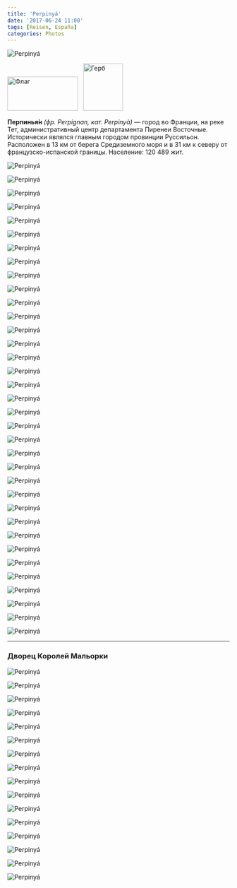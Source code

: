 ```yaml
---
title: 'Perpinyá'
date: '2017-06-24 11:00'
tags: [Reisen, España]
categories: Photos
---
```


<div class='preview'><img src='{{urls.media}}/PP.jpg' alt='Perpinyá'></div>

<img alt="Флаг" src="//upload.wikimedia.org/wikipedia/commons/thumb/4/48/Nouveau_Logo_de_Perpignan.jpg/160px-Nouveau_Logo_de_Perpignan.jpg" width="160" height="77" srcset="//upload.wikimedia.org/wikipedia/commons/4/48/Nouveau_Logo_de_Perpignan.jpg 1.5x" data-file-width="240" data-file-height="115" exif="false">   <img alt="Герб" src="//upload.wikimedia.org/wikipedia/commons/thumb/5/5e/Arms_of_Perpignan.svg/90px-Arms_of_Perpignan.svg.png" width="90" height="107" srcset="//upload.wikimedia.org/wikipedia/commons/thumb/5/5e/Arms_of_Perpignan.svg/135px-Arms_of_Perpignan.svg.png 1.5x, //upload.wikimedia.org/wikipedia/commons/thumb/5/5e/Arms_of_Perpignan.svg/180px-Arms_of_Perpignan.svg.png 2x" data-file-width="776" data-file-height="923" exif="false">

**Перпинья́н** _(фр. Perpignan, кат. Perpinyà)_ — город во Франции, на реке Тет,
административный центр департамента Пиренеи Восточные. Исторически являлся
главным городом провинции Руссильон. Расположен в 13 км от берега Средиземного моря
и в 31 км к северу от французско-испанской границы. Население: 120 489 жит.

<a id='dc57d531de7ac87f8a56fd2bef866726-800'></a>![Perpinyá]({{urls.media}}/dc57d531de7ac87f8a56fd2bef866726-800.jpg 'Приехав как бы во Францию, неожиданно замечаешь, что рю — рюем, но и родной каталанский язык не дает пропасть: уличные таблички заботливо продублированы.')

<a id='5035b53b2aecea9182ec5f8699059510-800'></a>![Perpinyá]({{urls.media}}/5035b53b2aecea9182ec5f8699059510-800.jpg 'А над улицами развешаны красно-желтые полотнища.')

<a id='e45793dfc77049de7f9efc95dae50c41-800'></a>![Perpinyá]({{urls.media}}/e45793dfc77049de7f9efc95dae50c41-800.jpg 'Даже эстелады есть.')

<a id='6d801285b0a69c5fc97097a347f8d497-800'></a>![Perpinyá]({{urls.media}}/6d801285b0a69c5fc97097a347f8d497-800.jpg '66 регион — Pays Catalan, страна Каталония.')

<a id='96178a83163332a96023b6ddb58b732f-800'></a>![Perpinyá]({{urls.media}}/96178a83163332a96023b6ddb58b732f-800.jpg 'Визитной карточкой Перпиньяна считается крохотный форт Le Castillet, построенный в 1368 г. и ныне открытый для туристов в качестве музея (из Вики).')

<a id='8fd6ed58b790f02305d31f368cb5f36f-800'></a>![Perpinyá]({{urls.media}}/8fd6ed58b790f02305d31f368cb5f36f-800.jpg 'Мэрия.')

<a id='9370611aade28884faab2ffd1e0b091c-800'></a>![Perpinyá]({{urls.media}}/9370611aade28884faab2ffd1e0b091c-800.jpg 'Франсуа Араго, именем которого названа одна из самых широких улиц Барселоны, оказывается, родом из этих мест.')

<a id='efd20a4d5886fc81c0a33f7d81ec52e5-800'></a>![Perpinyá]({{urls.media}}/efd20a4d5886fc81c0a33f7d81ec52e5-800.jpg 'Улица Росси.')

<a id='34305f3b015f468c46de9252444a3760-800'></a>![Perpinyá]({{urls.media}}/34305f3b015f468c46de9252444a3760-800.jpg 'На набережной реки Тет очень много цветов. Река настолько узкая, что, глядя на берега, начинаешь лучше понимать значение выражения «tête à tête».')

<a id='a841140ec636e58c27e7e634bf8aeebc-800'></a>![Perpinyá]({{urls.media}}/a841140ec636e58c27e7e634bf8aeebc-800.jpg 'Свобода. Равенство. Братство.')

<a id='35d4825b03bc73816cc4c012e82b591a-800'></a>![Perpinyá]({{urls.media}}/35d4825b03bc73816cc4c012e82b591a-800.jpg 'Плохо откалиброванная струя фонтана.')

<!--<a id='f440961ebdc384dad0d86377d6e8d29d-800'></a>![Perpinyá]({{urls.media}}/f440961ebdc384dad0d86377d6e8d29d-800.jpg '') -->

<a id='09c45552b3c89224e4a7846254b5c804-800'></a>![Perpinyá]({{urls.media}}/09c45552b3c89224e4a7846254b5c804-800.jpg 'Русалка.')

<a id='e1a071476e900f2cce93c561c3cdc6db-800'></a>![Perpinyá]({{urls.media}}/e1a071476e900f2cce93c561c3cdc6db-800.jpg 'Бард.')

<a id='b2abdfe8fe562e4a7f8bd288004eaa75-800'></a>![Perpinyá]({{urls.media}}/b2abdfe8fe562e4a7f8bd288004eaa75-800.jpg 'Девочка. балансирующая на советском сливном бачке.')

<a id='8dfe6599d10b59816ff3d85aea03e849-800'></a>![Perpinyá]({{urls.media}}/8dfe6599d10b59816ff3d85aea03e849-800.jpg 'С девочками тут гуляют папы.')

<a id='9a63291a0f595cf637b473feace6bf92-800'></a>![Perpinyá]({{urls.media}}/9a63291a0f595cf637b473feace6bf92-800.jpg 'Поскольку мы не в Англии, красная телефонная будка бережно хранит книжные издания.')

<a id='72abeb144b31dc55c2015a64e93e1719-800'></a>![Perpinyá]({{urls.media}}/72abeb144b31dc55c2015a64e93e1719-800.jpg 'Кафе «У Фонтана».')

<a id='e161fd67bb71984c9240a666c88b717e-800'></a>![Perpinyá]({{urls.media}}/e161fd67bb71984c9240a666c88b717e-800.jpg 'Автобусная остановка «Пиренеи».')

<a id='db0308d5c0ac5c552f6459207c40330d-800'></a>![Perpinyá]({{urls.media}}/db0308d5c0ac5c552f6459207c40330d-800.jpg 'Перед входом в конгресс — Святая дева Мария. Либеральная интеллигенция ничего против, вроде бы, не имеет.')

<a id='a9b692179520433c43ca599be63b1712-800'></a>![Perpinyá]({{urls.media}}/a9b692179520433c43ca599be63b1712-800.jpg 'Двор Конгресса.')

<a id='17b11a1b36125727cc4a4cf237ca2e86-800'></a>![Perpinyá]({{urls.media}}/17b11a1b36125727cc4a4cf237ca2e86-800.jpg 'Памятник Героям Сопротивления ВОВ во дворе Конгресса.')

<a id='33c076279695085425763120bc88df1e-800'></a>![Perpinyá]({{urls.media}}/33c076279695085425763120bc88df1e-800.jpg 'Ресторанный тупик.')

<a id='ec9118009b96a391946124b6de8fd40e-800'></a>![Perpinyá]({{urls.media}}/ec9118009b96a391946124b6de8fd40e-800.jpg 'Воинствующий феминизм.')

<a id='ad501aa06c5d2d085522f48800124cdf-800'></a>![Perpinyá]({{urls.media}}/ad501aa06c5d2d085522f48800124cdf-800.jpg 'Эх, прокачу!')

<a id='277e34ceb3fb71a644cdc13198b9eaff-800'></a>![Perpinyá]({{urls.media}}/277e34ceb3fb71a644cdc13198b9eaff-800.jpg 'Сиеста.')

<a id='ecad7844206c692ffbeea73694a8879a-800'></a>![Perpinyá]({{urls.media}}/ecad7844206c692ffbeea73694a8879a-800.jpg 'На встречной полосе могут валяться велосипеды.')

<a id='b9cb85275be496294262463ef24566b6-800'></a>![Perpinyá]({{urls.media}}/b9cb85275be496294262463ef24566b6-800.jpg 'Реконструкция церкви под склад.')

<a id='094211d7c985a77368af880bbc1468da-800'></a>![Perpinyá]({{urls.media}}/094211d7c985a77368af880bbc1468da-800.jpg 'Желтый, голубой, красный.')

<a id='d98ad608473a4a41c71ea953ff5d44ae-800'></a>![Perpinyá]({{urls.media}}/d98ad608473a4a41c71ea953ff5d44ae-800.jpg 'Транспортное средство.')

<a id='c3fdda490ef78f639b402e9c9b85d3e3-800'></a>![Perpinyá]({{urls.media}}/c3fdda490ef78f639b402e9c9b85d3e3-800.jpg 'Жилплощадь «у ресторанчика».')

<a id='c89c60a5b9661e42ee95bd765f5e763d-800'></a>![Perpinyá]({{urls.media}}/c89c60a5b9661e42ee95bd765f5e763d-800.jpg 'Берегись скособоченного велосипедиста!')

<a id='6f04093b6998967494ccc80826da497a-800'></a>![Perpinyá]({{urls.media}}/6f04093b6998967494ccc80826da497a-800.jpg 'Единственная симпатичная уличная табличка во всем городе.')

<a id='1ab545fccb3bc0720bcf159e24efcc64-800'></a>![Perpinyá]({{urls.media}}/1ab545fccb3bc0720bcf159e24efcc64-800.jpg 'Сапатас. (Шумахер.)')

<a id='fc20da75214a779f3ed2b2db0e0a1cfe-800'></a>![Perpinyá]({{urls.media}}/fc20da75214a779f3ed2b2db0e0a1cfe-800.jpg 'Граффити на глухой стене.')

<a id='e794ee59d7adb226f18b5185c6566d59-800'></a>![Perpinyá]({{urls.media}}/e794ee59d7adb226f18b5185c6566d59-800.jpg 'Кирпич тоже не настоящий.')

---

### Дворец Королей Мальорки

<a id='6c9bd8db3fbe5006f9f837b95b9b59bd-800'></a>![Perpinyá]({{urls.media}}/6c9bd8db3fbe5006f9f837b95b9b59bd-800.jpg 'Вид на город со смотровой площадки крепости.')

<a id='56f4ec4f47908ffcbcfe51b9443eea0d-800'></a>![Perpinyá]({{urls.media}}/56f4ec4f47908ffcbcfe51b9443eea0d-800.jpg 'Обзорно и оглядно.')

<a id='fc8727edd7af57b6cc5d1ad2ebecd596-800'></a>![Perpinyá]({{urls.media}}/fc8727edd7af57b6cc5d1ad2ebecd596-800.jpg 'Карта.')

<a id='ae8b898286b9e12cd1d700c6c64ca604-800'></a>![Perpinyá]({{urls.media}}/ae8b898286b9e12cd1d700c6c64ca604-800.jpg 'Два колодца.')

<a id='7e47359f1f987542d5257a87b52253a5-800'></a>![Perpinyá]({{urls.media}}/7e47359f1f987542d5257a87b52253a5-800.jpg 'Звонница.')

<a id='89d464ab7b47de3bae09330b057aa884-800'></a>![Perpinyá]({{urls.media}}/89d464ab7b47de3bae09330b057aa884-800.jpg 'Внутренний двор с двумя колодцами.')

<a id='4fafb32c0e918d706dbfa5d5428e423f-800'></a>![Perpinyá]({{urls.media}}/4fafb32c0e918d706dbfa5d5428e423f-800.jpg 'Зачем их два? Очереди?')

<a id='2fb2ce51c4a987b6c10a08e149bc157b-800'></a>![Perpinyá]({{urls.media}}/2fb2ce51c4a987b6c10a08e149bc157b-800.jpg 'Концертный зал.')

<a id='ac6da32b25b7f280e92b64ac06aef444-800'></a>![Perpinyá]({{urls.media}}/ac6da32b25b7f280e92b64ac06aef444-800.jpg 'Трапезная Майоркских королей.')

<a id='cecd749c7cfc425f17ec54d347b127c3-800'></a>![Perpinyá]({{urls.media}}/cecd749c7cfc425f17ec54d347b127c3-800.jpg 'Витражики.')

<a id='3476e54787e27ddcb843a8017507fd42-800'></a>![Perpinyá]({{urls.media}}/3476e54787e27ddcb843a8017507fd42-800.jpg 'Еще витражики.')

<a id='5c686ee8b2d8c421ea91fda90abce468-800'></a>![Perpinyá]({{urls.media}}/5c686ee8b2d8c421ea91fda90abce468-800.jpg 'И еще.')

<a id='10451df6b31d3cae9c42df20d23f69d9-800'></a>![Perpinyá]({{urls.media}}/10451df6b31d3cae9c42df20d23f69d9-800.jpg 'Е еще.')

<a id='cfd501242b8fa7de4eb06bdbf97ff4c6-800'></a>![Perpinyá]({{urls.media}}/cfd501242b8fa7de4eb06bdbf97ff4c6-800.jpg 'И последний.')

<a id='47e978c91f09413f88f56d3304f05c1f-800'></a>![Perpinyá]({{urls.media}}/47e978c91f09413f88f56d3304f05c1f-800.jpg 'Невиданная капитель.')

<a id='9cea7506783124b28712424b37b0bcec-800'></a>![Perpinyá]({{urls.media}}/9cea7506783124b28712424b37b0bcec-800.jpg 'Доклуатрная эпоха: тень под лестницей.')
